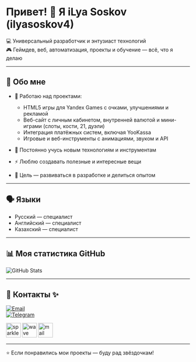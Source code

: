 # Привет! 👋 Я iLya Soskov (ilyasoskov4)

💻 Универсальный разработчик и энтузиаст технологий  
🎮 Геймдев, веб, автоматизация, проекты и обучение — всё, что я делаю

---

## 🚀 Обо мне

- 🔭 Работаю над проектами:  
  - HTML5 игры для Yandex Games с очками, улучшениями и рекламой  
  - Веб-сайт с личным кабинетом, внутренней валютой и мини-играми (слоты, кости, 21, дуэли)  
  - Интеграция платёжных систем, включая YooKassa  
  - Игровые и веб-инструменты с анимациями, звуком и API  

- 🌱 Постоянно учусь новым технологиям и инструментам  
- ⚡ Люблю создавать полезные и интересные вещи  
- 🎯 Цель — развиваться в разработке и делиться опытом

---

## 🗣️ Языки

- Русский — специалист  
- Английский — специалист  
- Казахский — специалист

---

## 📊 Моя статистика GitHub

![GitHub Stats](https://github-readme-stats.vercel.app/api?username=ilyasoskov4&show_icons=true&theme=dark)  


---

## 🔗 Контакты ✨

[![Email](https://img.shields.io/badge/Email-ilyasoskov4@gmail.com-red?logo=gmail&style=for-the-badge)](mailto:ilyasoskov4@gmail.com)  
[![Telegram](https://img.shields.io/badge/Telegram-%40ilyasoskov4-blue?logo=telegram&style=for-the-badge)](https://t.me/ilyasoskov4)

<p align="left">
  <img src="https://media.giphy.com/media/xTkcEQACH24SMPxIQg/giphy.gif" width="40" alt="sparkle">
  <img src="https://media.giphy.com/media/3o7aD2saalBwwftBIY/giphy.gif" width="40" alt="wave">
  <img src="https://media.giphy.com/media/l0MYt5jPR6QX5pnqM/giphy.gif" width="40" alt="mail">
</p>

---

⭐ Если понравились мои проекты — буду рад звёздочкам!
